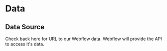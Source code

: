 # Data

## Data Source

Check back here for URL to our Webflow data. Webflow will provide the API to access it's data.&#x20;

